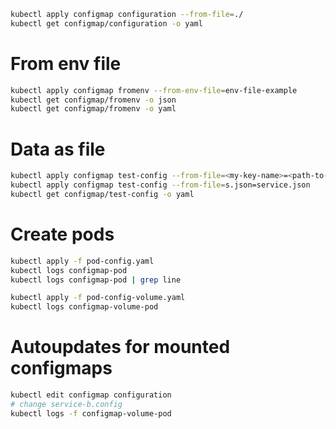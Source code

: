 ```sh
kubectl apply configmap configuration --from-file=./
kubectl get configmap/configuration -o yaml
```

# From env file
```sh
kubectl apply configmap fromenv --from-env-file=env-file-example
kubectl get configmap/fromenv -o json
kubectl get configmap/fromenv -o yaml
```
# Data as file

```sh
kubectl apply configmap test-config --from-file=<my-key-name>=<path-to-file>
kubectl apply configmap test-config --from-file=s.json=service.json
kubectl get configmap/test-config -o yaml
```
# Create pods

```sh
kubectl apply -f pod-config.yaml
kubectl logs configmap-pod
kubectl logs configmap-pod | grep line
```

```sh
kubectl apply -f pod-config-volume.yaml
kubectl logs configmap-volume-pod
```

# Autoupdates for mounted configmaps
```sh
kubectl edit configmap configuration
# change service-b.config
kubectl logs -f configmap-volume-pod
```
